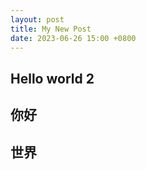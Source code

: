 ```yaml
---
layout: post
title: My New Post
date: 2023-06-26 15:00 +0800
---
```


## Hello world 2

## 你好

## 世界